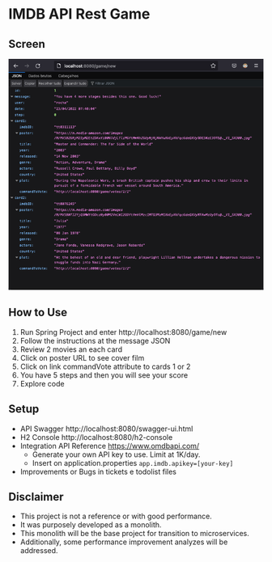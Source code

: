 # IMDB API Rest Game

## Screen

![alt text](https://github.com/rafarocha/imdb/blob/master/screenshots/screen1.png?raw=true)

## How to Use

1. Run Spring Project and enter http://localhost:8080/game/new
2. Follow the instructions at the message JSON
3. Review 2 movies an each card
4. Click on poster URL to see cover film
5. Click on link commandVote attribute to cards 1 or 2
6. You have 5 steps and then you will see your score
7. Explore code

## Setup
- API Swagger http://localhost:8080/swagger-ui.html
- H2 Console http://localhost:8080/h2-console
- Integration API Reference https://www.omdbapi.com/
  - Generate your own API key to use. Limit at 1K/day. 
  - Insert on application.properties `app.imdb.apikey=[your-key]`
- Improvements or Bugs in tickets e todolist files

## Disclaimer
- This project is not a reference or with good performance.
- It was purposely developed as a monolith.
- This monolith will be the base project for transition to microservices.
- Additionally, some performance improvement analyzes will be addressed.